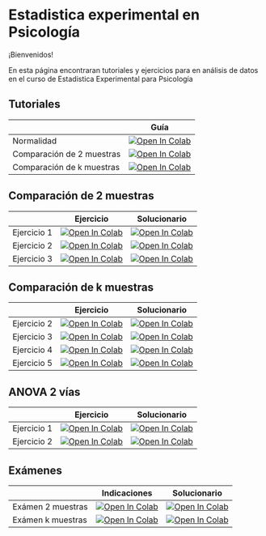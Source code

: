 # Estadistica experimental en Psicología

¡Bienvenidos! 

En esta página encontraran tutoriales y ejercicios para en análisis de datos en el curso de Estadistica Experimental para Psicología

## Tutoriales

|   | Guía|
| - | --- | 
|Normalidad | [![Open In Colab](https://colab.research.google.com/assets/colab-badge.svg)](https://colab.research.google.com/github/emiliagyr/EstadisticaExperimental/blob/main/Colab/Normalidad.ipynb)|
|Comparación de 2 muestras | [![Open In Colab](https://colab.research.google.com/assets/colab-badge.svg)](https://colab.research.google.com/github/emiliagyr/EstadisticaExperimental/blob/main/Colab/Comparacionmedias.ipynb)|
|Comparación de k muestras | [![Open In Colab](https://colab.research.google.com/assets/colab-badge.svg)](https://colab.research.google.com/github/emiliagyr/EstadisticaExperimental/blob/main/Colab/ANOVA.ipynb#scrollTo=9nT1Mryfc-d1)|

## Comparación de 2 muestras

|   | Ejercicio | Solucionario |
| - | --- | ---- |
| Ejercicio 1 | [![Open In Colab](https://colab.research.google.com/assets/colab-badge.svg)](https://colab.research.google.com/github/emiliagyr/EstadisticaExperimental/blob/main/Colab/Ejercicio_1.ipynb)|[![Open In Colab](https://colab.research.google.com/assets/colab-badge.svg)](https://colab.research.google.com/github/emiliagyr/EstadisticaExperimental/blob/main/Colab/P1_PCI.ipynb)|
| Ejercicio 2 | [![Open In Colab](https://colab.research.google.com/assets/colab-badge.svg)](https://colab.research.google.com/github/emiliagyr/EstadisticaExperimental/blob/main/Colab/Ejercicio_2.ipynb)|[![Open In Colab](https://colab.research.google.com/assets/colab-badge.svg)](https://colab.research.google.com/github/emiliagyr/EstadisticaExperimental/blob/main/Colab/P2_PCI.ipynb)|
| Ejercicio 3 | [![Open In Colab](https://colab.research.google.com/assets/colab-badge.svg)](https://colab.research.google.com/github/emiliagyr/EstadisticaExperimental/blob/main/Colab/Ejercicio_3.ipynb)|[![Open In Colab](https://colab.research.google.com/assets/colab-badge.svg)](https://colab.research.google.com/github/emiliagyr/EstadisticaExperimental/blob/main/Colab/P3_Yoga.ipynb)|


## Comparación de k muestras

|   | Ejercicio | Solucionario |
| - | --- | ---- |
| Ejercicio 2 | [![Open In Colab](https://colab.research.google.com/assets/colab-badge.svg)](https://colab.research.google.com/github/emiliagyr/EstadisticaExperimental/blob/main/Colab/Ejercicio2_ANOVA.ipynb)|[![Open In Colab](https://colab.research.google.com/assets/colab-badge.svg)](https://colab.research.google.com/github/emiliagyr/EstadisticaExperimental/blob/main/Colab/Ejercicio2_ANOVA_Solucion.ipynb)|
| Ejercicio 3 | [![Open In Colab](https://colab.research.google.com/assets/colab-badge.svg)](https://colab.research.google.com/github/emiliagyr/EstadisticaExperimental/blob/main/Colab/Ejercicio3_ANOVA.ipynb)|[![Open In Colab](https://colab.research.google.com/assets/colab-badge.svg)](https://colab.research.google.com/github/emiliagyr/EstadisticaExperimental/blob/main/Colab/Ejercicio3_ANOVA_Solucion.ipynb)|
| Ejercicio 4 | [![Open In Colab](https://colab.research.google.com/assets/colab-badge.svg)]((https://colab.research.google.com/github/emiliagyr/EstadisticaExperimental/blob/main/Colab/Ejercicio4_ANOVA.ipynb))|[![Open In Colab](https://colab.research.google.com/assets/colab-badge.svg)](https://colab.research.google.com/github/emiliagyr/EstadisticaExperimental/blob/main/Colab/Ejercicio4_ANOVA_Solucion.ipynb)|
| Ejercicio 5 | [![Open In Colab](https://colab.research.google.com/assets/colab-badge.svg)](https://colab.research.google.com/github/emiliagyr/EstadisticaExperimental/blob/main/Colab/Ejercicio5_ANOVA.ipynb)|[![Open In Colab](https://colab.research.google.com/assets/colab-badge.svg)](https://colab.research.google.com/github/emiliagyr/EstadisticaExperimental/blob/main/Colab/Ejercicio5_ANOVA_Solucion.ipynb)|

## ANOVA 2 vías

|   | Ejercicio | Solucionario |
| - | --- | ---- |
| Ejercicio 1 | [![Open In Colab](https://colab.research.google.com/assets/colab-badge.svg)](https://colab.research.google.com/github/emiliagyr/EstadisticaExperimental/blob/main/Colab/Ejercicio1_ANOVA2vias.ipynb)|[![Open In Colab](https://colab.research.google.com/assets/colab-badge.svg)](https://colab.research.google.com/github/emiliagyr/EstadisticaExperimental/blob/main/Colab/2vias_sol1.ipynb)|
| Ejercicio 2 | [![Open In Colab](https://colab.research.google.com/assets/colab-badge.svg)](https://github.com/emiliagyr/EstadisticaExperimental/blob/main/Colab/2vias_eje2.ipynb)|[![Open In Colab](https://colab.research.google.com/assets/colab-badge.svg)](https://colab.research.google.com/github/emiliagyr/EstadisticaExperimental/blob/main/Colab/2vias_sol2.ipynb)|

## Exámenes

|   | Indicaciones | Solucionario |
| - | --- | ---- |
| Exámen 2 muestras | [![Open In Colab](https://colab.research.google.com/assets/colab-badge.svg)](https://colab.research.google.com/github/emiliagyr/EstadisticaExperimental/blob/main/Colab/Examen_1_Indicaciones.ipynb)|  [![Open In Colab](https://colab.research.google.com/assets/colab-badge.svg)](https://colab.research.google.com/github/emiliagyr/EstadisticaExperimental/blob/main/Colab/Examen_1_Solución.ipynb)
| Exámen k muestras | [![Open In Colab](https://colab.research.google.com/assets/colab-badge.svg)](https://colab.research.google.com/github/emiliagyr/EstadisticaExperimental/blob/main/Colab/Examen_2.ipynb)|  [![Open In Colab](https://colab.research.google.com/assets/colab-badge.svg)](https://colab.research.google.com/github/emiliagyr/EstadisticaExperimental/blob/main/Colab/Examen_2_Solución.ipynb)
